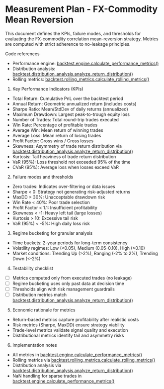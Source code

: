 # Measurement Plan - FX-Commodity Mean Reversion

This document defines the KPIs, failure modes, and thresholds for evaluating the FX-commodity correlation mean-reversion strategy. Metrics are computed with strict adherence to no-leakage principles.

Code references
- Performance engine: [backtest.engine.calculate_performance_metrics()](src/backtest/engine.py:256)
- Distribution analysis: [backtest.distribution_analysis.analyze_return_distribution()](src/backtest/distribution_analysis.py:1)
- Rolling metrics: [backtest.rolling_metrics.calculate_rolling_metrics()](src/backtest/rolling_metrics.py:1)

1) Key Performance Indicators (KPIs)
- Total Return: Cumulative PnL over the backtest period
- Annual Return: Geometric annualized return (includes costs)
- Sharpe Ratio: Mean/StdDev of daily returns (annualized)
- Maximum Drawdown: Largest peak-to-trough equity loss
- Number of Trades: Total round-trip trades executed
- Win Rate: Percentage of profitable trades
- Average Win: Mean return of winning trades
- Average Loss: Mean return of losing trades
- Profit Factor: Gross wins / Gross losses
- Skewness: Asymmetry of trade return distribution via [backtest.distribution_analysis.analyze_return_distribution()](src/backtest/distribution_analysis.py:1)
- Kurtosis: Tail heaviness of trade return distribution
- VaR (95%): Loss threshold not exceeded 95% of the time
- CVaR (95%): Average loss when losses exceed VaR

2) Failure modes and thresholds
- Zero trades: Indicates over-filtering or data issues
- Sharpe < 0: Strategy not generating risk-adjusted returns
- MaxDD > 30%: Unacceptable drawdown risk
- Win Rate < 40%: Poor trade selection
- Profit Factor < 1.1: Insufficient profitability
- Skewness < -1: Heavy left tail (large losses)
- Kurtosis > 10: Excessive tail risk
- VaR (95%) < -5%: High daily loss risk

3) Regime bucketing for granular analysis
- Time buckets: 2-year periods for long-term consistency
- Volatility regimes: Low (<0.05), Medium (0.05-0.10), High (>0.10)
- Market conditions: Trending Up (>2%), Ranging (-2% to 2%), Trending Down (<-2%)

4) Testability checklist
- [ ] Metrics computed only from executed trades (no leakage)
- [ ] Regime bucketing uses only past data at decision time
- [ ] Thresholds align with risk management guardrails
- [ ] Distribution metrics match [backtest.distribution_analysis.analyze_return_distribution()](src/backtest/distribution_analysis.py:1)

5) Economic rationale for metrics
- Return-based metrics capture profitability after realistic costs
- Risk metrics (Sharpe, MaxDD) ensure strategy viability
- Trade-level metrics validate signal quality and execution
- Distributional metrics identify tail and asymmetry risks

6) Implementation notes
- All metrics in [backtest.engine.calculate_performance_metrics()](src/backtest/engine.py:256)
- Rolling metrics via [backtest.rolling_metrics.calculate_rolling_metrics()](src/backtest/rolling_metrics.py:1)
- Distribution analysis via [backtest.distribution_analysis.analyze_return_distribution()](src/backtest/distribution_analysis.py:1)
- NaN handling for sparse trades in [backtest.engine.calculate_performance_metrics()](src/backtest/engine.py:275)